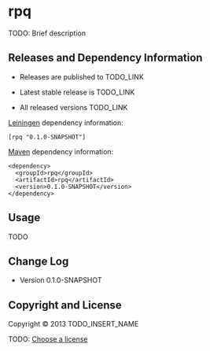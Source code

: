 # rpq

TODO: Brief description



## Releases and Dependency Information

* Releases are published to TODO_LINK

* Latest stable release is TODO_LINK

* All released versions TODO_LINK

[Leiningen] dependency information:

    [rpq "0.1.0-SNAPSHOT"]

[Maven] dependency information:

    <dependency>
      <groupId>rpq</groupId>
      <artifactId>rpq</artifactId>
      <version>0.1.0-SNAPSHOT</version>
    </dependency>

[Leiningen]: http://leiningen.org/
[Maven]: http://maven.apache.org/



## Usage

TODO



## Change Log

* Version 0.1.0-SNAPSHOT



## Copyright and License

Copyright © 2013 TODO_INSERT_NAME

TODO: [Choose a license](http://choosealicense.com/)
